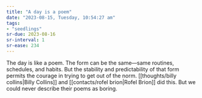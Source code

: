 ```yaml
---
title: "A day is a poem"
date: "2023-08-15, Tuesday, 10:54:27 am"
tags:
- "seedlings"
sr-due: 2023-08-16
sr-interval: 1
sr-ease: 234
---
```


The day is like a poem. The form can be the same—same routines, schedules, and habits. But the stability and predictability of that form permits the courage in trying to get out of the norm. [[thoughts/billy collins|Billy Collins]] and [[contacts/rofel brion|Rofel Brion]] did this. But we could never describe their poems as boring.